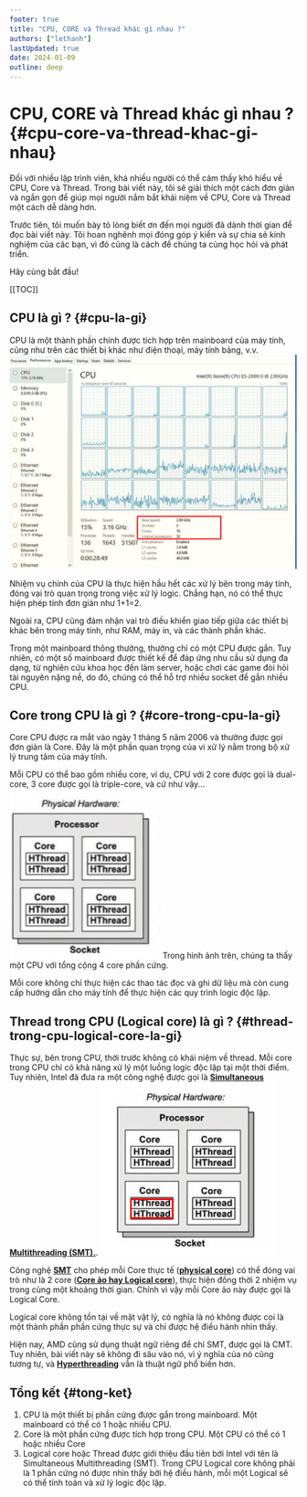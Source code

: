 ```yaml
---
footer: true
title: "CPU, CORE và Thread khác gì nhau ?"
authors: ["lethanh"]
lastUpdated: true
date: 2024-01-09
outline: deep
---
```


# CPU, CORE và Thread khác gì nhau ? {#cpu-core-va-thread-khac-gi-nhau}

Đối với nhiều lập trình viên, khá nhiều người có thể cảm thấy khó hiểu về CPU, Core và Thread. Trong bài viết này, tôi sẽ giải thích một cách đơn giản và ngắn gọn để giúp mọi người nắm bắt khái niệm về CPU, Core và Thread một cách dễ dàng hơn.

Trước tiên, tôi muốn bày tỏ lòng biết ơn đến mọi người đã dành thời gian để đọc bài viết này. Tôi hoan nghênh mọi đóng góp ý kiến và sự chia sẻ kinh nghiệm của các bạn, vì đó cũng là cách để chúng ta cùng học hỏi và phát triển.

Hãy cùng bắt đầu!

[[TOC]]

## CPU là gì ? {#cpu-la-gi}

CPU là một thành phần chính được tích hợp trên mainboard của máy tính, cũng như trên các thiết bị khác như điện thoại, máy tính bảng, v.v.
![CPU là gì](./images/2024-01-09-cpu-core-and-thread-khac-gi-nhau/cpu-la-gi.png)

Nhiệm vụ chính của CPU là thực hiện hầu hết các xử lý bên trong máy tính, đóng vai trò quan trọng trong việc xử lý logic. Chẳng hạn, nó có thể thực hiện phép tính đơn giản như 1+1=2.

Ngoài ra, CPU cũng đảm nhận vai trò điều khiển giao tiếp giữa các thiết bị khác bên trong máy tính, như RAM, máy in, và các thành phần khác.

Trong một mainboard thông thường, thường chỉ có một CPU được gắn. Tuy nhiên, có một số mainboard được thiết kế để đáp ứng nhu cầu sử dụng đa dạng, từ nghiên cứu khoa học đến làm server, hoặc chơi các game đòi hỏi tài nguyên nặng nề, do đó, chúng có thể hỗ trợ nhiều socket để gắn nhiều CPU.


## Core trong CPU là gì ? {#core-trong-cpu-la-gi}

Core CPU được ra mắt vào ngày 1 tháng 5 năm 2006 và thường được gọi đơn giản là Core. Đây là một phần quan trọng của vi xử lý nằm trong bộ xử lý trung tâm của máy tính.

Mỗi CPU có thể bao gồm nhiều core, ví dụ, CPU với 2 core được gọi là dual-core, 3 core được gọi là triple-core, và cứ như vậy...
![Core trong CPU là gì](./images/2024-01-09-cpu-core-and-thread-khac-gi-nhau/core-trong-cpu-la-gi.png)
Trong hình ảnh trên, chúng ta thấy một CPU với tổng cộng 4 core phần cứng. 

Mỗi core không chỉ thực hiện các thao tác đọc và ghi dữ liệu mà còn cung cấp hướng dẫn cho máy tính để thực hiện các quy trình logic độc lập.

## Thread trong CPU (Logical core) là gì ? {#thread-trong-cpu-logical-core-la-gi}

Thực sự, bên trong CPU, thời trước không có khái niệm về thread. Mỗi core trong CPU chỉ có khả năng xử lý một luồng logic độc lập tại một thời điểm. Tuy nhiên, Intel đã đưa ra một công nghệ được gọi là [**Simultaneous Multithreading (SMT).**](https://en.wikipedia.org/wiki/Simultaneous_multithreading).
![Thread trong CPU (Logical core) là gì](./images/2024-01-09-cpu-core-and-thread-khac-gi-nhau/thread-trong-cpu-logical-core-la-gi.png)

Công nghệ [**SMT**](https://en.wikipedia.org/wiki/Simultaneous_multithreading) cho phép mỗi Core thực tế ([**physical core**](https://www.hivelocity.net/blog/what-is-cpu-cores-multithreading-vcpu/#:~:text=A%20Physical%20Core%20is%20a,brain%20to%20process%20commands%20with.)) có thể đóng vai trò như là 2 core ([**Core ảo hay Logical core**](https://www.quora.com/What-is-the-difference-between-a-physical-core-logical-core-and-thread-in-terms-of-processors)), thực hiện đồng thời 2 nhiệm vụ trong cùng một khoảng thời gian. Chính vì vậy mỗi Core ảo này được gọi là Logical Core.

Logical core không tồn tại về mặt vật lý, có nghĩa là nó không được coi là một thành phần phần cứng thực sự và chỉ được hệ điều hành nhìn thấy.

Hiện nay, AMD cũng sử dụng thuật ngữ riêng để chỉ SMT, được gọi là CMT. Tuy nhiên, bài viết này sẽ không đi sâu vào nó, vì ý nghĩa của nó cũng tương tự, và [**Hyperthreading**](https://en.wikipedia.org/wiki/Hyper-threading) vẫn là thuật ngữ phổ biến hơn.

## Tổng kết {#tong-ket}

1. CPU là một thiết bị phần cứng được gắn trong mainboard.  Một mainboard có thể có 1 hoặc nhiều CPU.
2. Core là một phần cứng được tích hợp trong CPU. Một CPU có thể có 1 hoặc nhiều Core
3. Logical core hoặc Thread được giới thiệu đầu tiên bởi Intel  với tên là Simultaneous Multithreading (SMT). Trong CPU Logical core không phải là 1 phần cứng nó được nhìn thấy bởi hệ điều hành, mỗi một Logical sẽ có thể tính toán và xử lý logic độc lập.
